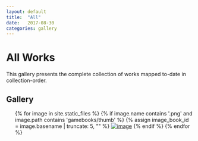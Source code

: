 ```yaml
---
layout: default
title:  "All"
date:   2017-08-30
categories: gallery
---
```


# All Works

This gallery presents the complete collection of works mapped to-date in collection-order.


## Gallery

<ul class="photo-gallery">
{% for image in site.static_files %}
  {% if image.name contains '.png' and image.path contains 'gamebooks/thumb' %}
    {% assign image_book_id = image.basename | truncate: 5, "" %}
    <!-- look up site.collections.gamebooks by image_book_id -->
    <a href="{{ site.baseurl }}/gamebooks/{{ image_book_id }}.html#{{ image.basename }}"><img src="{{ site.baseurl }}/assets/gamebooks/thumb/{{ image.name }}" alt="image"/></a>
  {% endif %}
{% endfor %}
</ul>
